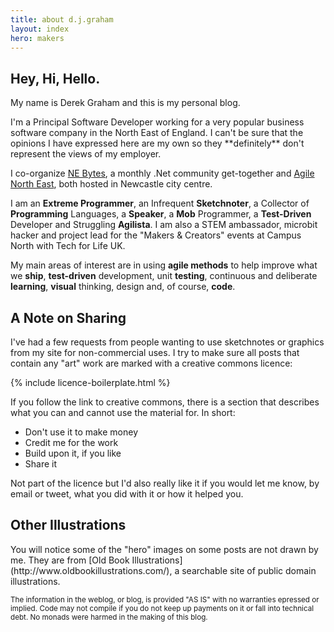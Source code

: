 ```yaml
---
title: about d.j.graham
layout: index
hero: makers
---
```


<h2 class="is-size-2">Hey, Hi, Hello.</h2>

<p class="has-vertical-spacing">My name is Derek Graham and this is my personal blog.</p>

<p class="has-vertical-spacing">I'm a Principal Software Developer working for a very popular business
software company in the North East of England. I can't be sure that the opinions 
I have expressed here are my own so they **definitely** don't represent the views 
of my employer.</p>

<p class="has-vertical-spacing">I co-organize <a href="http://nebytes.net" target="_blank">NE Bytes</a>, a monthly .Net community get-together and 
<a href="http://meetup.com/Agile-North-East/">Agile North East</a>, both hosted in Newcastle city centre.</p>

<p class="has-vertical-spacing">I am an <strong>Extreme Programmer</strong>, an Infrequent <strong>Sketchnoter</strong>, a Collector 
of <strong>Programming</strong> Languages, a <strong>Speaker</strong>, a <strong>Mob</strong> Programmer, a <strong>Test-Driven</strong> 
Developer and Struggling <strong>Agilista</strong>. I am also a 
STEM ambassador, microbit hacker and project lead for the "Makers & Creators" events at Campus North with Tech for Life UK.</p>

<p class="has-vertical-spacing">My main areas of interest are in using <strong>agile methods</strong> to help improve what
we <strong>ship</strong>, <strong>test-driven</strong> development, unit <strong>testing</strong>, continuous and
deliberate <strong>learning</strong>, <strong>visual</strong> thinking, design and, of course, <strong>code</strong>.</p>


<h2 class="is-size-2">A Note on Sharing</h2>

<p class="has-vertical-spacing">I've had a few requests from people wanting to use sketchnotes or graphics from my
site for non-commercial uses. I try to make sure all posts that contain any "art"
work are marked with a creative commons licence:</p>

{% include licence-boilerplate.html %}

<p class="has-vertical-spacing">If you follow the link to creative commons, there is a section that describes what
you can and cannot use the material for. In short:</p>

<ul>
<li>Don't use it to make money</li>
<li>Credit me for the work</li>
<li>Build upon it, if you like</li>
<li>Share it</li>
</ul>

<p class="has-vertical-spacing">Not part of the licence but I'd also really like it if you would let me know,
by email or tweet, what you did with it or how it helped you.</p>

<h2 class="is-size-2">Other Illustrations</h2>

<p class="has-vertical-spacing">You will notice some of the "hero" images on some posts are not drawn by me. They
are from [Old Book Illustrations](http://www.oldbookillustrations.com/), a searchable
site of public domain illustrations.</a>

<p class="has-vertical-spacing"><small>The information in the weblog, or blog, is provided "AS IS" with no warranties
epressed or implied. Code may not compile if you do not keep up payments on it or
fall into technical debt. No monads were harmed in the making of this blog.</small></p>
